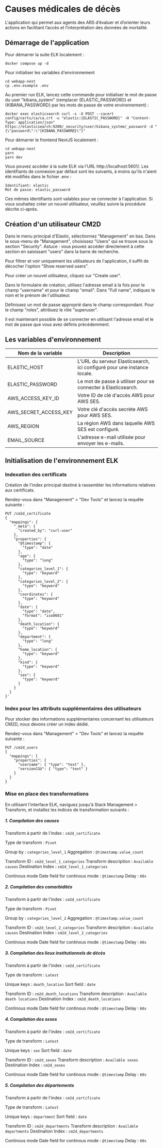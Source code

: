 # Causes médicales de décès

L'application qui permet aux agents des ARS d’évaluer et d’orienter leurs actions en facilitant l’accès et l’interprétation des données de mortalité.

## Démarrage de l'application

Pour démarrer la suite ELK localement :

```
docker compose up -d
```

Pour initialiser les variables d'environnement

```
cd webapp-next
cp .env.example .env
```

Au premier run ELK, lancez cette commande pour initialiser le mot de passe du user "kibana_system" (remplacer {ELASTIC_PASSWORD} et {KIBANA_PASSWORD} par les mots de passe de votre environnement) :

```
docker exec elasticsearch curl -s -X POST --cacert config/certs/ca/ca.crt -u "elastic:{ELASTIC_PASSWORD}" -H "Content-Type: application/json" https://elasticsearch:9200/_security/user/kibana_system/_password -d "{\"password\":\"{KIBANA_PASSWORD}\"}"
```

Pour démarrer le frontend NextJS localement :

```
cd webapp-next
yarn
yarn dev
```

Vous pouvez accéder à la suite ELK via l'URL http://localhost:5601/. Les identifiants de connexion par défaut sont les suivants, à moins qu'ils n'aient été modifiés dans le fichier .env :

```
Identifiant: elastic
Mot de passe: elastic_password
```

Ces mêmes identifiants sont valables pour se connecter à l'application. Si vous souhaitez créer un nouvel utilisateur, veuillez suivre la procédure décrite ci-après.

## Création d'un utilisateur CM2D

Dans le menu principal d'Elastic, sélectionnez "Management" en bas. Dans le sous-menu de "Management", choisissez "Users" qui se trouve sous la section "Security". Astuce : vous pouvez accéder directement à cette section en saisissant "users" dans la barre de recherche.

Pour filtrer et voir uniquement les utilisateurs de l'application, il suffit de décocher l'option "Show reserved users".

Pour créer un nouvel utilisateur, cliquez sur "Create user".

Dans le formulaire de création, utilisez l'adresse email à la fois pour le champ "username" et pour le champ "email". Dans "Full name", indiquez le nom et le prénom de l'utilisateur.

Définissez un mot de passe approprié dans le champ correspondant. Pour le champ "roles", attribuez le rôle "superuser".

Il est maintenant possible de se connecter en utilisant l'adresse email et le mot de passe que vous avez définis précédemment.

## Les variables d'environnement

| Nom de la variable    | Description                                                             |
| --------------------- | ----------------------------------------------------------------------- |
| ELASTIC_HOST          | L'URL du serveur Elasticsearch, ici configuré pour une instance locale. |
| ELASTIC_PASSWORD      | Le mot de passe à utiliser pour se connecter à Elasticsearch.           |
| AWS_ACCESS_KEY_ID     | Votre ID de clé d'accès AWS pour AWS SES.                               |
| AWS_SECRET_ACCESS_KEY | Votre clé d'accès secrète AWS pour AWS SES.                             |
| AWS_REGION            | La région AWS dans laquelle AWS SES est configuré.                      |
| EMAIL_SOURCE          | L'adresse e-mail utilisée pour envoyer les e-mails.                     |

## Initialisation de l'environnement ELK

### Indexation des certificats

Création de l'index principal destiné à rassembler les informations relatives aux certificats.

Rendez-vous dans "Management" > "Dev Tools" et lancez la requête suivante :

```
PUT /cm2d_certificate
{
  "mappings": {
    "_meta": {
      "created_by": "curl-user"
    },
    "properties": {
      "@timestamp": {
        "type": "date"
      },
      "age": {
        "type": "long"
      },
      "categories_level_1": {
        "type": "keyword"
      },
      "categories_level_2": {
        "type": "keyword"
      },
      "coordinates": {
        "type": "keyword"
      },
      "date": {
        "type": "date",
        "format": "iso8601"
      },
      "death_location": {
        "type": "keyword"
      },
      "department": {
        "type": "long"
      },
      "home_location": {
        "type": "keyword"
      },
      "kind": {
        "type": "keyword"
      },
      "sex": {
        "type": "keyword"
      }
    }
  }
}'
```

### Index pour les attributs supplémentaires des utilisateurs

Pour stocker des informations supplémentaires concernant les utilisateurs CM2D, nous devons créer un index dédié.

Rendez-vous dans "Management" > "Dev Tools" et lancez la requête suivante :

```
PUT /cm2d_users
{
  "mappings": {
    "properties": {
      "username": { "type": "text" },
      "versionCGU": { "type": "text" }
    }
  }
}
```

### Mise en place des transformations

En utilisant l'interface ELK, naviguez jusqu'à Stack Management > Transform, et installez les indices de transformation suivants :

##### 1. Compilation des causes

Transform à partir de l'index : `cm2d_certificate`

Type de transform : `Pivot`

Group by : `categories_level_1`
Aggregation : `@timestamp.value_count`

Transform ID : `cm2d_level_1_categories`
Transform description : `Available causes`
Destination Index : `cm2d_level_1_categories`

Continous mode
Date field for continous mode : `@timestamp`
Delay : `60s`

##### 2. Compilation des comorbidités

Transform à partir de l'index : `cm2d_certificate`

Type de transform : `Pivot`

Group by : `categories_level_2`
Aggregation : `@timestamp.value_count`

Transform ID : `cm2d_level_2_categories`
Transform description : `Available causes`
Destination Index : `cm2d_level_2_categories`

Continous mode
Date field for continous mode : `@timestamp`
Delay : `60s`

##### 3. Compilation des lieux institutionnels de décès

Transform à partir de l'index : `cm2d_certificate`

Type de transform : `Latest`

Unique keys : `death_location`
Sort field : `date`

Transform ID : `cm2d_death_locations`
Transform description : `Available death locations`
Destination Index : `cm2d_death_locations`

Continous mode
Date field for continous mode : `@timestamp`
Delay : `60s`

##### 4. Compilation des sexes

Transform à partir de l'index : `cm2d_certificate`

Type de transform : `Latest`

Unique keys : `sex`
Sort field : `date`

Transform ID : `cm2d_sexes`
Transform description : `Available sexes`
Destination Index : `cm2d_sexes`

Continous mode
Date field for continous mode : `@timestamp`
Delay : `60s`

##### 5. Compilation des départements

Transform à partir de l'index : `cm2d_certificate`

Type de transform : `Latest`

Unique keys : `department`
Sort field : `date`

Transform ID : `cm2d_departments`
Transform description : `Available departments`
Destination Index : `cm2d_departments`

Continous mode
Date field for continous mode : `@timestamp`
Delay : `60s`

